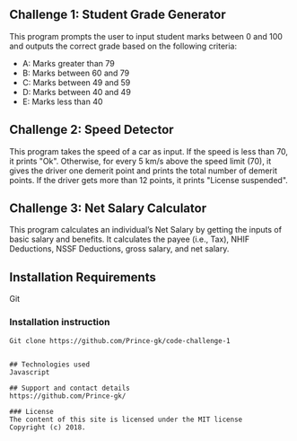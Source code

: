 ## Challenge 1: Student Grade Generator

This program prompts the user to input student marks between 0 and 100 and outputs the correct grade based on the following criteria:
- A: Marks greater than 79
- B: Marks between 60 and 79
- C: Marks between 49 and 59
- D: Marks between 40 and 49
- E: Marks less than 40

## Challenge 2: Speed Detector

This program takes the speed of a car as input. If the speed is less than 70, it prints "Ok". Otherwise, for every 5 km/s above the speed limit (70), it gives the driver one demerit point and prints the total number of demerit points. If the driver gets more than 12 points, it prints "License suspended".

## Challenge 3: Net Salary Calculator

This program calculates an individual’s Net Salary by getting the inputs of basic salary and benefits. It calculates the payee (i.e., Tax), NHIF Deductions, NSSF Deductions, gross salary, and net salary.

## Installation Requirements
Git

### Installation instruction
```
Git clone https://github.com/Prince-gk/code-challenge-1


## Technologies used
Javascript

## Support and contact details
https://github.com/Prince-gk/

### License
The content of this site is licensed under the MIT license
Copyright (c) 2018.

